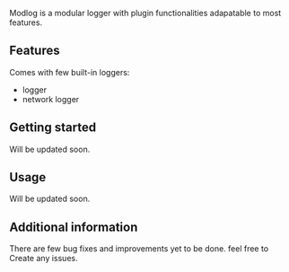 <!--
This README describes the package. If you publish this package to pub.dev,
this README's contents appear on the landing page for your package.

For information about how to write a good package README, see the guide for
[writing package pages](https://dart.dev/tools/pub/writing-package-pages).

For general information about developing packages, see the Dart guide for
[creating packages](https://dart.dev/guides/libraries/create-packages)
and the Flutter guide for
[developing packages and plugins](https://flutter.dev/to/develop-packages).
-->

Modlog is a modular logger with plugin functionalities adapatable to most features.

## Features

Comes with few built-in loggers:
- logger
- network logger

## Getting started

Will be updated soon.

## Usage

Will be updated soon.

## Additional information

There are few bug fixes and improvements yet to be done.
feel free to Create any issues.
